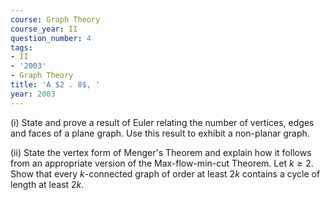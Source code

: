 ```yaml
---
course: Graph Theory
course_year: II
question_number: 4
tags:
- II
- '2003'
- Graph Theory
title: 'A $2 . 8$, '
year: 2003
---
```




(i) State and prove a result of Euler relating the number of vertices, edges and faces of a plane graph. Use this result to exhibit a non-planar graph.

(ii) State the vertex form of Menger's Theorem and explain how it follows from an appropriate version of the Max-flow-min-cut Theorem. Let $k \geqslant 2$. Show that every $k$-connected graph of order at least $2 k$ contains a cycle of length at least $2 k$.